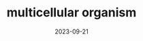 ---
title: "multicellular organism"
date: 2023-09-21
hashtag: multicellular-organism
type: hashtag
tags:
  - biology
---
